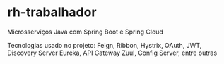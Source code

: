 # rh-trabalhador
Microsserviços Java com Spring Boot e Spring Cloud

Tecnologias usado no projeto: Feign, Ribbon, Hystrix, OAuth, JWT, Discovery Server Eureka, API Gateway Zuul, Config Server, entre outras
